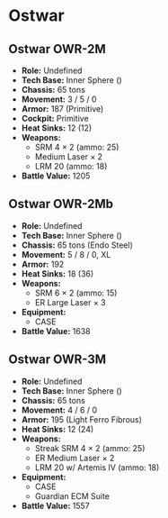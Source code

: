 # Ostwar
## Ostwar OWR-2M
- **Role:** Undefined
- **Tech Base:** Inner Sphere ()
- **Chassis:** 65 tons
- **Movement:** 3 / 5 / 0
- **Armor:** 187 (Primitive)
- **Cockpit:** Primitive
- **Heat Sinks:** 12 (12)
- **Weapons:**
  - SRM 4 × 2 (ammo: 25)
  - Medium Laser × 2
  - LRM 20 (ammo: 18)
- **Battle Value:** 1205

## Ostwar OWR-2Mb
- **Role:** Undefined
- **Tech Base:** Inner Sphere ()
- **Chassis:** 65 tons (Endo Steel)
- **Movement:** 5 / 8 / 0, XL
- **Armor:** 192
- **Heat Sinks:** 18 (36)
- **Weapons:**
  - SRM 6 × 2 (ammo: 15)
  - ER Large Laser × 3
- **Equipment:**
  - CASE
- **Battle Value:** 1638

## Ostwar OWR-3M
- **Role:** Undefined
- **Tech Base:** Inner Sphere ()
- **Chassis:** 65 tons
- **Movement:** 4 / 6 / 0
- **Armor:** 195 (Light Ferro Fibrous)
- **Heat Sinks:** 12 (24)
- **Weapons:**
  - Streak SRM 4 × 2 (ammo: 25)
  - ER Medium Laser × 2
  - LRM 20 w/ Artemis IV (ammo: 18)
- **Equipment:**
  - CASE
  - Guardian ECM Suite
- **Battle Value:** 1557

